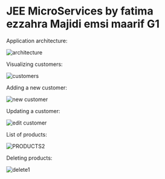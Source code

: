 # JEE MicroServices by fatima ezzahra Majidi emsi maarif G1

Application architecture:

![architecture](https://user-images.githubusercontent.com/86496857/219967235-76455b40-1313-4327-b71d-5d9053a4e084.jpg)


Visualizing customers:

![customers](https://user-images.githubusercontent.com/86496857/219967265-a0f5d45d-4f33-426d-9c06-97c75a71a509.PNG)

Adding a new customer:

![new customer](https://user-images.githubusercontent.com/86496857/219967274-bc65d245-1502-440a-8f9f-9a9001a72ad1.PNG)

Updating a customer:

![edit customer](https://user-images.githubusercontent.com/86496857/219967294-11bafe7d-11b0-4c9e-aa6e-a4e08927860f.PNG)

List of products:

![PRODUCTS2](https://user-images.githubusercontent.com/86496857/219967309-1db01faa-bb38-4290-b9f0-cc4ed7e934d6.PNG)

Deleting products:

![delete1](https://user-images.githubusercontent.com/86496857/219967333-ff9e0b5b-2ca8-4c8c-82f3-bcc60c7a8b17.PNG)
